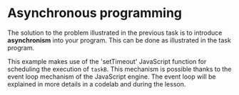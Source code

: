 # Asynchronous programming

The solution to the problem illustrated in the previous task is to introduce 
**asynchronism** into your program. This can be done as illustrated in the task 
program.

This example makes use of the 'setTimeout' JavaScript function for
scheduling the execution of `taskB`. This mechanism is possible thanks to
the event loop mechanism of the JavaScript engine. The event loop will be
explained in more details in a codelab and during the lesson. 